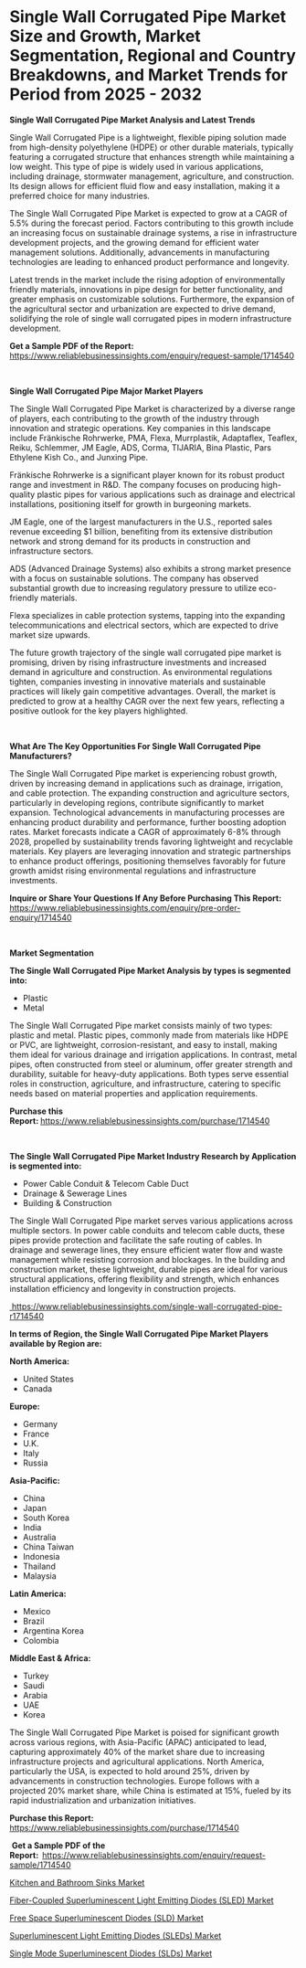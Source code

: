 <p><h1>Single Wall Corrugated Pipe Market Size and Growth, Market Segmentation, Regional and Country Breakdowns, and Market Trends for Period from 2025 -  2032</h1></p><p><strong>Single Wall Corrugated Pipe Market Analysis and Latest Trends</strong></p>
<p><p>Single Wall Corrugated Pipe is a lightweight, flexible piping solution made from high-density polyethylene (HDPE) or other durable materials, typically featuring a corrugated structure that enhances strength while maintaining a low weight. This type of pipe is widely used in various applications, including drainage, stormwater management, agriculture, and construction. Its design allows for efficient fluid flow and easy installation, making it a preferred choice for many industries.</p><p>The Single Wall Corrugated Pipe Market is expected to grow at a CAGR of 5.5% during the forecast period. Factors contributing to this growth include an increasing focus on sustainable drainage systems, a rise in infrastructure development projects, and the growing demand for efficient water management solutions. Additionally, advancements in manufacturing technologies are leading to enhanced product performance and longevity. </p><p>Latest trends in the market include the rising adoption of environmentally friendly materials, innovations in pipe design for better functionality, and greater emphasis on customizable solutions. Furthermore, the expansion of the agricultural sector and urbanization are expected to drive demand, solidifying the role of single wall corrugated pipes in modern infrastructure development.</p></p>
<p><strong>Get a Sample PDF of the Report:&nbsp;</strong> <a href="https://www.reliablebusinessinsights.com/enquiry/request-sample/1714540?utm_campaign=117&utm_medium=2&utm_source=Github&utm_content=ia&utm_term=11012025&utm_id=single-wall-corrugated-pipe">https://www.reliablebusinessinsights.com/enquiry/request-sample/1714540</a></p>
<p>&nbsp;</p>
<p><strong>Single Wall Corrugated Pipe Major Market Players</strong></p>
<p><p>The Single Wall Corrugated Pipe Market is characterized by a diverse range of players, each contributing to the growth of the industry through innovation and strategic operations. Key companies in this landscape include Fränkische Rohrwerke, PMA, Flexa, Murrplastik, Adaptaflex, Teaflex, Reiku, Schlemmer, JM Eagle, ADS, Corma, TIJARIA, Bina Plastic, Pars Ethylene Kish Co., and Junxing Pipe.</p><p>Fränkische Rohrwerke is a significant player known for its robust product range and investment in R&D. The company focuses on producing high-quality plastic pipes for various applications such as drainage and electrical installations, positioning itself for growth in burgeoning markets.</p><p>JM Eagle, one of the largest manufacturers in the U.S., reported sales revenue exceeding $1 billion, benefiting from its extensive distribution network and strong demand for its products in construction and infrastructure sectors.</p><p>ADS (Advanced Drainage Systems) also exhibits a strong market presence with a focus on sustainable solutions. The company has observed substantial growth due to increasing regulatory pressure to utilize eco-friendly materials. </p><p>Flexa specializes in cable protection systems, tapping into the expanding telecommunications and electrical sectors, which are expected to drive market size upwards.</p><p>The future growth trajectory of the single wall corrugated pipe market is promising, driven by rising infrastructure investments and increased demand in agriculture and construction. As environmental regulations tighten, companies investing in innovative materials and sustainable practices will likely gain competitive advantages. Overall, the market is predicted to grow at a healthy CAGR over the next few years, reflecting a positive outlook for the key players highlighted.</p></p>
<p>&nbsp;</p>
<p><strong>What Are The Key Opportunities For Single Wall Corrugated Pipe Manufacturers?</strong></p>
<p><p>The Single Wall Corrugated Pipe market is experiencing robust growth, driven by increasing demand in applications such as drainage, irrigation, and cable protection. The expanding construction and agriculture sectors, particularly in developing regions, contribute significantly to market expansion. Technological advancements in manufacturing processes are enhancing product durability and performance, further boosting adoption rates. Market forecasts indicate a CAGR of approximately 6-8% through 2028, propelled by sustainability trends favoring lightweight and recyclable materials. Key players are leveraging innovation and strategic partnerships to enhance product offerings, positioning themselves favorably for future growth amidst rising environmental regulations and infrastructure investments.</p></p>
<p><strong>Inquire or Share Your Questions If Any Before Purchasing This Report:</strong> <a href="https://www.reliablebusinessinsights.com/enquiry/pre-order-enquiry/1714540?utm_campaign=117&utm_medium=2&utm_source=Github&utm_content=ia&utm_term=11012025&utm_id=single-wall-corrugated-pipe">https://www.reliablebusinessinsights.com/enquiry/pre-order-enquiry/1714540</a></p>
<p>&nbsp;</p>
<p><strong>Market Segmentation</strong></p>
<p><strong>The Single Wall Corrugated Pipe Market Analysis by types is segmented into:</strong></p>
<p><ul><li>Plastic</li><li>Metal</li></ul></p>
<p><p>The Single Wall Corrugated Pipe market consists mainly of two types: plastic and metal. Plastic pipes, commonly made from materials like HDPE or PVC, are lightweight, corrosion-resistant, and easy to install, making them ideal for various drainage and irrigation applications. In contrast, metal pipes, often constructed from steel or aluminum, offer greater strength and durability, suitable for heavy-duty applications. Both types serve essential roles in construction, agriculture, and infrastructure, catering to specific needs based on material properties and application requirements.</p></p>
<p><strong>Purchase this Report:&nbsp;</strong><a href="https://www.reliablebusinessinsights.com/purchase/1714540?utm_campaign=117&utm_medium=2&utm_source=Github&utm_content=ia&utm_term=11012025&utm_id=single-wall-corrugated-pipe">https://www.reliablebusinessinsights.com/purchase/1714540</a></p>
<p>&nbsp;</p>
<p><strong>The Single Wall Corrugated Pipe Market Industry Research by Application is segmented into:</strong></p>
<p><ul><li>Power Cable Conduit & Telecom Cable Duct</li><li>Drainage & Sewerage Lines</li><li>Building & Construction</li></ul></p>
<p><p>The Single Wall Corrugated Pipe market serves various applications across multiple sectors. In power cable conduits and telecom cable ducts, these pipes provide protection and facilitate the safe routing of cables. In drainage and sewerage lines, they ensure efficient water flow and waste management while resisting corrosion and blockages. In the building and construction market, these lightweight, durable pipes are ideal for various structural applications, offering flexibility and strength, which enhances installation efficiency and longevity in construction projects.</p></p>
<p><a href="https://www.reliablebusinessinsights.com/single-wall-corrugated-pipe-r1714540?utm_campaign=117&utm_medium=2&utm_source=Github&utm_content=ia&utm_term=11012025&utm_id=single-wall-corrugated-pipe">&nbsp;https://www.reliablebusinessinsights.com/single-wall-corrugated-pipe-r1714540</a></p>
<p><strong>In terms of Region, the Single Wall Corrugated Pipe Market Players available by Region are:</strong></p>
<p>
    <p> <strong> North America: </strong>
        <ul>
            <li>United States</li>
            <li>Canada</li>
        </ul>
        </p> 
    <p> <strong> Europe: </strong>
        <ul>
            <li>Germany</li>
            <li>France</li>
            <li>U.K.</li>
            <li>Italy</li>
            <li>Russia</li>
        </ul>
        </p> 
    <p> <strong> Asia-Pacific: </strong>
        <ul>
            <li>China</li>
            <li>Japan</li>
            <li>South Korea</li>
            <li>India</li>
            <li>Australia</li>
            <li>China Taiwan</li>
            <li>Indonesia</li>
            <li>Thailand</li>
            <li>Malaysia</li>
        </ul>
        </p> 
    <p> <strong> Latin America: </strong>
        <ul>
            <li>Mexico</li>
            <li>Brazil</li>
            <li>Argentina Korea</li>
            <li>Colombia</li>
        </ul>
        </p> 
    <p> <strong> Middle East & Africa: </strong>
        <ul>
            <li>Turkey</li>
            <li>Saudi</li>
            <li>Arabia</li>
            <li>UAE</li>
            <li>Korea</li>
        </ul>
    </p>
    </p>
<p><p>The Single Wall Corrugated Pipe Market is poised for significant growth across various regions, with Asia-Pacific (APAC) anticipated to lead, capturing approximately 40% of the market share due to increasing infrastructure projects and agricultural applications. North America, particularly the USA, is expected to hold around 25%, driven by advancements in construction technologies. Europe follows with a projected 20% market share, while China is estimated at 15%, fueled by its rapid industrialization and urbanization initiatives.</p></p>
<p><strong>Purchase this Report: </strong><a href="https://www.reliablebusinessinsights.com/purchase/1714540?utm_campaign=117&utm_medium=2&utm_source=Github&utm_content=ia&utm_term=11012025&utm_id=single-wall-corrugated-pipe">https://www.reliablebusinessinsights.com/purchase/1714540</a></p>
<p>&nbsp;<strong>Get a Sample PDF of the Report:&nbsp;&nbsp;</strong><a href="https://www.reliablebusinessinsights.com/enquiry/request-sample/1714540?utm_campaign=117&utm_medium=2&utm_source=Github&utm_content=ia&utm_term=11012025&utm_id=single-wall-corrugated-pipe">https://www.reliablebusinessinsights.com/enquiry/request-sample/1714540</a></p>
<p><strong></strong></p>
<p><p><a href="https://github.com/antonioc6hal/Market-Research-Report-List-1/blob/main/kitchen-and-bathroom-sinks-market.md?utm_campaign=117&utm_medium=2&utm_source=Github&utm_content=ia&utm_term=11012025&utm_id=single-wall-corrugated-pipe">Kitchen and Bathroom Sinks Market</a></p><p><a href="https://github.com/osbornrdaflalo/Market-Research-Report-List-1/blob/main/fiber-coupled-superluminescent-light-emitting-diodes-sled-market.md?utm_campaign=117&utm_medium=2&utm_source=Github&utm_content=ia&utm_term=11012025&utm_id=single-wall-corrugated-pipe">Fiber-Coupled Superluminescent Light Emitting Diodes (SLED) Market</a></p><p><a href="https://github.com/kimberjam0i/Market-Research-Report-List-1/blob/main/free-space-superluminescent-diodes-sld-market.md?utm_campaign=117&utm_medium=2&utm_source=Github&utm_content=ia&utm_term=11012025&utm_id=single-wall-corrugated-pipe">Free Space Superluminescent Diodes (SLD) Market</a></p><p><a href="https://github.com/ElviraLeka1962/Market-Research-Report-List-1/blob/main/superluminescent-light-emitting-diodes-sleds-market.md?utm_campaign=117&utm_medium=2&utm_source=Github&utm_content=ia&utm_term=11012025&utm_id=single-wall-corrugated-pipe">Superluminescent Light Emitting Diodes (SLEDs) Market</a></p><p><a href="https://github.com/lashaunm5st/Market-Research-Report-List-1/blob/main/single-mode-superluminescent-diodes-slds-market.md?utm_campaign=117&utm_medium=2&utm_source=Github&utm_content=ia&utm_term=11012025&utm_id=single-wall-corrugated-pipe">Single Mode Superluminescent Diodes (SLDs) Market</a></p></p>